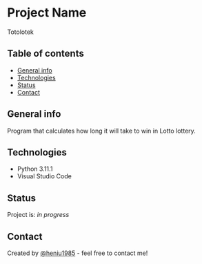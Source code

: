 # Project Name
Totolotek

## Table of contents
* [General info](#general-info)
* [Technologies](#technologies)
* [Status](#status)
* [Contact](#contact)

## General info
Program that calculates how long it will take to win in Lotto lottery.

## Technologies
* Python 3.11.1
* Visual Studio Code

## Status
Project is: _in progress_

## Contact
Created by [@heniu1985](https://github.com/heniu1985) - feel free to contact me!